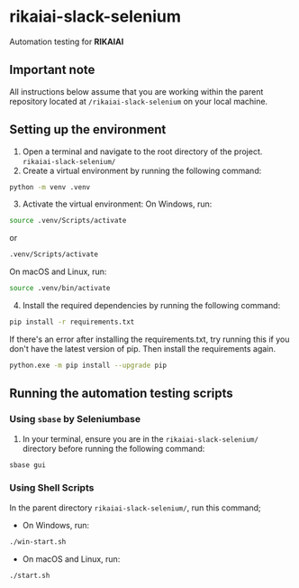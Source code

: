 # rikaiai-slack-selenium
Automation testing for **RIKAIAI**

## Important note
All instructions below assume that you are working within the parent repository located at `/rikaiai-slack-selenium` on your local machine.

## Setting up the environment
1. Open a terminal and navigate to the root directory of the project.
`rikaiai-slack-selenium/`
2. Create a virtual environment by running the following command:
```sh
python -m venv .venv
```
3. Activate the virtual environment:
On Windows, run:
```sh
source .venv/Scripts/activate
```
or
```sh
.venv/Scripts/activate
```
On macOS and Linux, run:
```sh 
source .venv/bin/activate
```
4. Install the required dependencies by running the following command:
```sh
pip install -r requirements.txt
```

If there's an error after installing the requirements.txt, try running this if you don't have the latest version of pip. Then install the requirements again.
```sh
python.exe -m pip install --upgrade pip
```

## Running the automation testing scripts

### Using `sbase` by Seleniumbase
1. In your terminal, ensure you are in the `rikaiai-slack-selenium/` directory before running the following command:
```sh
sbase gui
```

### Using Shell Scripts
In the parent directory `rikaiai-slack-selenium/`, run this command;
- On Windows, run:
```sh
./win-start.sh
```
- On macOS and Linux, run:
```sh 
./start.sh 
```